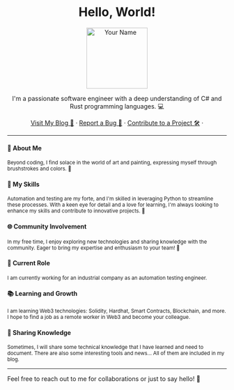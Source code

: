 <h1 align="center">Hello, World!</h1>

<p align="center">
  <a href="https://github.com/organizations/YuniqueCore">
    <img src="https://www.yunique.top/upload/Yunique-hori.png" alt="Your Name" height="140">
  </a>
</p>

<p align="center">
  I'm a passionate software engineer with a deep understanding of C# and Rust programming languages. 💻
</p>

<p align="center">
  <a href="https://www.yunique.top">Visit My Blog 📘</a>
  ·
  <a href="https://github.com/YuniqueCore/.github/issues">Report a Bug 🐞</a>
  ·
  <a href="https://github.com/YuniqueCore/.github/fork">Contribute to a Project 🛠️</a>
  ·
</p>

---

#### 👋 About Me

<sub>Beyond coding, I find solace in the world of art and painting, expressing myself through brushstrokes and colors. 🎨</sub>

#### 🚀 My Skills

<sub>Automation and testing are my forte, and I'm skilled in leveraging Python to streamline these processes. With a keen eye for detail and a love for learning, I'm always looking to enhance my skills and contribute to innovative projects. 🌟</sub>

#### 🌐 Community Involvement

<sub>In my free time, I enjoy exploring new technologies and sharing knowledge with the community. Eager to bring my expertise and enthusiasm to your team! 🤝</sub>

#### 💼 Current Role

<sub>I am currently working for an industrial company as an automation testing engineer.</sub>

#### 📚 Learning and Growth

<sub>I am learning Web3 technologies: Solidity, Hardhat, Smart Contracts, Blockchain, and more. I hope to find a job as a remote worker in Web3 and become your colleague.</sub>

#### 📝 Sharing Knowledge

<sub>Sometimes, I will share some technical knowledge that I have learned and need to document. There are also some interesting tools and news... All of them are included in my blog.</sub>

---

Feel free to reach out to me for collaborations or just to say hello! 🎉
